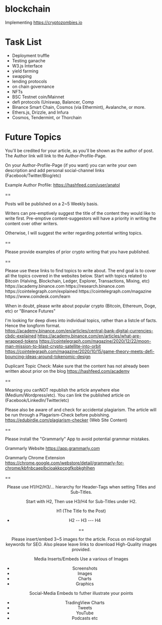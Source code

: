 # blockchain
Implementing https://cryptozombies.io

# Task List
- Deployment truffle
- Testing ganache
- W3.js Interface
- yield farming
- swapping
- lending protocols
- on chain governance
- NFTs
- BSC Testnet coin/Mainnet
- defi protocols (Uniswap, Balancer, Comp
- Binance Smart Chain, Cosmos (via Ethermint), Avalanche, or more.
- Ethers.js, Drizzle, and Infura
- Cosmos, Tendermint, or Thorchain


# Future Topics


<Maintain Full Ownership>
You'll be credited for your article, as you'll be shown as the author of post. The Author link will link to the Author-Profile-Page.

On your Author-Profile-Page (if you want) you can write your own description and add personal social-channel links (Facebook/Twitter/Blog/etc)

Example Author Profile:
https://hashfeed.com/user/anatol

==

<Publishing Schedule>
Posts will be published on a 2~5 Weekly basis.

Writers can pre-emptively suggest the title of the content they would like to write first. Pre-emptive content-suggestors will have a priority in writing the content over other writers.

Otherwise, I will suggest the writer regarding potential writing topics.

==

<Portfolio>
Please provide examples of prior crypto writing that you have published.

==

<Content Topics>
Please use these links to find topics to write about. The end goal is to cover all the topics covered in the websites below. Start with topics related to Bitcoin (Halving, Blockchain, Ledger, Explorer, Transactions, Mixing, etc)
https://academy.binance.com
https://research.binance.com
https://cointelegraph.com/explained
https://cointelegraph.com/magazine
https://www.coindesk.com/learn

When in doubt, please write about popular crypto (Bitcoin, Ethereum, Doge, etc) or "Binance Futures"

I'm looking for deep dives into individual topics, rather than a listcle of facts. Hence the longform format.
https://academy.binance.com/en/articles/central-bank-digital-currencies-cbdc-explained
https://academy.binance.com/en/articles/what-are-wrapped-tokens
https://cointelegraph.com/magazine/2020/12/22/moon-man-mission-to-blast-crypto-satellite-into-orbit
https://cointelegraph.com/magazine/2020/10/15/game-theory-meets-defi-bouncing-ideas-around-tokenomic-design

Duplicant Topic Check:
Make sure that the content has not already been written about prior on the blog https://hashfeed.com/academy

==

<Unique Posts>
Meaning you canNOT republish the article anywhere else (Medium/Wordpress/etc). You can link the published article on (Facebook/LinkedIn/Twitter/etc)

Please also be aware of and check for accidental plagiarism. The article will be run through a Plagarism-Check before pubishing.
https://edubirdie.com/plagiarism-checker (Web Site Content)

==

<Grammar Check>
Please install the "Grammarly" App to avoid potential grammar mistakes.

Grammarly Website
https://app.grammarly.com

Grammarly Chrome Extension
https://chrome.google.com/webstore/detail/grammarly-for-chrome/kbfnbcaeplbcioakkpcpgfkobkghlhen

==

<Header Title>
Please use H1/H2/H3/... hierarchy for Header-Tags
when setting Titles and Sub-Titles.

Start with H2,
Then use H3/H4 for Sub-Titles under H2.

H1 (The Title fo the Post)
- H2
-- H3
--- H4

==

<Insert Media>
Please insert/embed 3~5 images for the article. Focus on mid-longtail keywords for SEO. Also please leave links to download High-Quality images provided.

Media Inserts/Embeds
Use a various of Images
- Screenshots
- Images
- Charts
- Graphics

Social-Media Embeds
to futher illustrate your points
- TradingView Charts
- Tweets
- YouTube
- Podcasts
etc